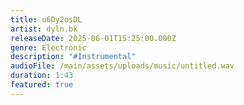 ```yaml
---
title: u6Dy2osDL
artist: dyln.bk
releaseDate: 2025-06-01T15:25:00.000Z
genre: Electronic
description: "#Instrumental"
audioFile: /main/assets/uploads/music/untitled.wav
duration: 1:43
featured: true
---
```

